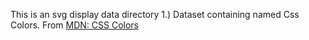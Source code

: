 This is an svg display data directory
1.) Dataset containing named Css Colors. From [MDN: CSS Colors](https://developer.mozilla.org/en-US/docs/Web/CSS/color_value)
